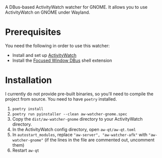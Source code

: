 A DBus-based ActivityWatch watcher for GNOME. It allows you to use ActivityWatch
on GNOME under Wayland.

# Prerequisites

You need the following in order to use this watcher:

- Install and set up [ActivityWatch](https://activitywatch.net)
- Install the
  [Focused Window DBus](https://extensions.gnome.org/extension/5592/focused-window-d-bus)
  shell extension

# Installation

I currently do not provide pre-built binaries, so you'll need to compile the
project from source. You need to have `poetry` installed.

1. `poetry install`
2. `poetry run pyinstaller --clean aw-watcher-gnome.spec`
3. Copy the `dist/aw-watcher-gnome` directory to your ActivityWatch directory.
4. In the ActivityWatch config directory, open `aw-qt/aw-qt.toml`
5. In `autostart_modules`, replace `"aw-server", "aw-watcher-afk"` with
   `"aw-watcher-gnome"` (if the lines in the file are commented out, uncomment
   them)
6. Restart `aw-qt`

